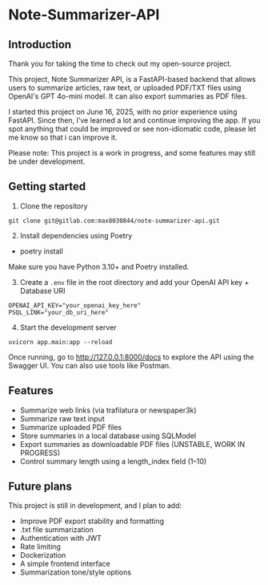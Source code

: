 # Note-Summarizer-API

## Introduction

Thank you for taking the time to check out my open-source project.

This project, Note Summarizer API, is a FastAPI-based backend that allows users to summarize articles, raw text, or uploaded PDF/TXT files using OpenAI's GPT 4o-mini model. It can also export summaries as PDF files.

I started this project on June 16, 2025, with no prior experience using FastAPI. Since then, I’ve learned a lot and continue improving the app. If you spot anything that could be improved or see non-idiomatic code, please let me know so that i can improve it.

Please note: This project is a work in progress, and some features may still be under development.

## Getting started

1. Clone the repository

```
git clone git@gitlab.com:max8030844/note-summarizer-api.git
```

2. Install dependencies using Poetry

- poetry install

Make sure you have Python 3.10+ and Poetry installed.

3. Create a `.env` file in the root directory and add your OpenAI API key + Database URI

```
OPENAI_API_KEY="your_openai_key_here"
PSQL_LINK="your_db_uri_here"
```

4. Start the development server

```
uvicorn app.main:app --reload
```

Once running, go to http://127.0.0.1:8000/docs to explore the API using the Swagger UI. You can also use tools like Postman.

## Features

- Summarize web links (via trafilatura or newspaper3k)
- Summarize raw text input
- Summarize uploaded PDF files
- Store summaries in a local database using SQLModel
- Export summaries as downloadable PDF files (UNSTABLE, WORK IN PROGRESS)
- Control summary length using a length_index field (1–10)

## Future plans

This project is still in development, and I plan to add:

- Improve PDF export stability and formatting
- .txt file summarization
- Authentication with JWT
- Rate limiting
- Dockerization
- A simple frontend interface
- Summarization tone/style options
